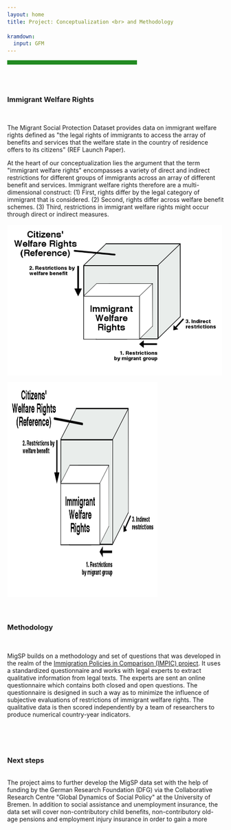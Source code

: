 ```yaml
---
layout: home
title: Project: Conceptualization <br> and Methodology

kramdown:
  input: GFM
---
```


<hr width="60%" style="height: 10px; background-color: #228b22; border-radius: 0;" align="center">
<br><br>
<h3> Immigrant Welfare Rights </h3>
<br>

The Migrant Social Protection Dataset provides data on immigrant welfare rights defined as "the legal rights of immigrants to access the array of benefits and services that the welfare state in the country of residence offers to its citizens" (REF Launch Paper). 

At the heart of our conceptualization lies the argument that the term "immigrant welfare rights" encompasses a variety of direct and indirect restrictions for different groups of immigrants across an array of different benefit and services. Immigrant welfare rights therefore are a multi-dimensional construct: (1) First, rights differ by the legal category of immigrant that is considered. (2) Second, rights differ across welfare benefit schemes. (3) Third, restrictions in immigrant welfare rights might occur through direct or indirect measures. 
<br><br>
<img width='500' height='350' align="center" src="/assets/img/immigrant welfare rights.png" alt="">

<img src="/assets/img/immigrant welfare rights.png" alt="" class="pull-center" style="align:center;width:350px;height:500px;">
<br><br>

<br />      
<h3> Methodology </h3>  
<br>  
   
MigSP builds on a methodology and set of questions that was developed in the realm of the 
<a href="[url](http://www.impic-project.eu/)">Immigration Policies in Comparison (IMPIC) project</a>. It uses a standardized questionnaire and works with legal experts to extract qualitative information from legal texts. The experts are sent an online questionnaire which contains both closed and open questions. The questionnaire is designed in such a way as to minimize the influence of subjective evaluations of restrictions of immigrant welfare rights. The qualitative data is then scored independently by a team of researchers to produce numerical country-year indicators.
<br />
<br><br>

<br>  
<h3> Next steps </h3> 

<br>
The project aims to further develop the MigSP data set with the help of funding by the German Research Foundation (DFG) via the Collaborative Research Centre "Global Dynamics of Social Policy" at the University of Bremen. In addition to social assistance and unemployment insurance, the data set will cover non-contributory child benefits, non-contributory old-age pensions and employment injury insurance in order to gain a more <br><br><br><br>


